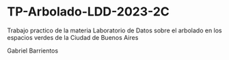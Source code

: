 # TP-Arbolado-LDD-2023-2C
 Trabajo practico de la materia Laboratorio de Datos sobre el arbolado en los espacios verdes de la Ciudad de Buenos Aires

Gabriel Barrientos
